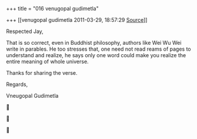 +++
title = "016 venugopal gudimetla"

+++
[[venugopal gudimetla	2011-03-29, 18:57:29 [Source](https://groups.google.com/g/samskrita/c/WNbhNu2rWic)]]



Respected Jay,  
  
That is so correct, even in Buddhist philosophy, authors like Wei Wu Wei write in parables. He too stresses that, one need not read reams of pages to understand and realize, he says only one word could make you realize the entire meaning of whole universe.  
  
Thanks for sharing the verse.  
  
Regards,  
  
Vneugopal Gudimetla  
  








